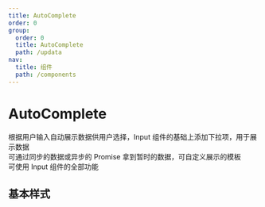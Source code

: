 ```yaml
---
title: AutoComplete
order: 0
group:
  order: 0
  title: AutoComplete
  path: /updata
nav:
  title: 组件
  path: /components
---
```


# AutoComplete

根据用户输入自动展示数据供用户选择，Input 组件的基础上添加下拉项，用于展示数据  
可通过同步的数据或异步的 Promise 拿到暂时的数据，可自定义展示的模板  
可使用 Input 组件的全部功能

## 基本样式

<code src="./demo/base.tsx"></code>

<API src="./index.tsx" />
